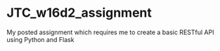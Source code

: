 # JTC_w16d2_assignment
My posted assignment which requires me to create a basic RESTful API using Python and Flask
